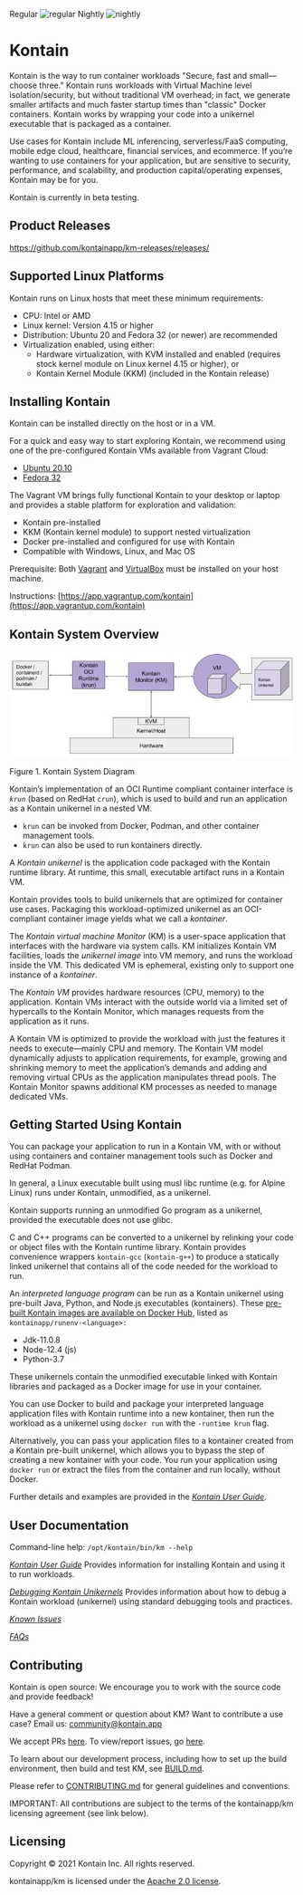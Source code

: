 Regular ![regular](https://github.com/kontainapp/km/actions/workflows/km-ci-workflow.yaml/badge.svg?branch=master&event=push)
Nightly ![nightly](https://github.com/kontainapp/km/actions/workflows/km-ci-workflow.yaml/badge.svg?branch=master&event=schedule)

# Kontain

Kontain is the way to run container workloads "Secure, fast and small—choose three." Kontain runs workloads with Virtual Machine level isolation/security, but without traditional VM overhead; in fact, we generate smaller artifacts and much faster startup times than "classic" Docker containers.  Kontain works by wrapping your code into a unikernel executable that is packaged as a container.

Use cases for Kontain include ML inferencing, serverless/FaaS computing, mobile edge cloud, healthcare, financial services, and ecommerce.  If you’re wanting to use containers for your application, but are sensitive to security, performance, and scalability, and production capital/operating expenses, Kontain may be for you.

Kontain is currently in beta testing.

## Product Releases 
https://github.com/kontainapp/km-releases/releases/ 

## Supported Linux Platforms

Kontain runs on Linux hosts that meet these minimum requirements: 

*   CPU: Intel or AMD
*   Linux kernel: Version 4.15 or higher
*   Distribution: Ubuntu 20 and Fedora 32 (or newer) are recommended
*   Virtualization enabled, using either: 
    *   Hardware virtualization, with KVM installed and enabled (requires stock kernel module on Linux kernel 4.15 or higher), or
    *   Kontain Kernel Module (KKM) (included in the Kontain release) 

## Installing Kontain
Kontain can be installed directly on the host or in a VM. 

For a quick and easy way to start exploring Kontain, we recommend using one of the pre-configured Kontain VMs available from Vagrant Cloud:

*   [Ubuntu 20.10](https://app.vagrantup.com/kontain/boxes/ubuntu2010-kkm-beta3)
*   [Fedora 32](https://app.vagrantup.com/kontain/boxes/fedora32-kkm-beta3)

The Vagrant VM brings fully functional Kontain to your desktop or laptop and provides a stable platform for exploration and validation:

*   Kontain pre-installed 
*   KKM (Kontain kernel module) to support nested virtualization
*   Docker pre-installed and configured for use with Kontain
*   Compatible with Windows, Linux, and Mac OS

Prerequisite: Both [Vagrant](https://www.vagrantup.com/) and [VirtualBox](https://www.VirtualBox.org/) must be installed on your host machine. 

Instructions: [https://app.vagrantup.com/kontain](https://app.vagrantup.com/kontain)

## Kontain System Overview

![System Diagram](docs/images/kontain-system-diagram.jpg)

Figure 1. Kontain System Diagram

Kontain’s implementation of an OCI Runtime compliant container interface is *`krun`* (based on RedHat `crun`), which is used to build and run an application as a Kontain unikernel in a nested VM. 
*   `krun` can be invoked from Docker, Podman, and other container management tools. 
*   `krun` can also be used to run kontainers directly.

A _Kontain unikernel_ is the application code packaged with the Kontain runtime library. At runtime, this small, executable artifact runs in a Kontain VM. 

Kontain provides tools to build unikernels that are optimized for container use cases. Packaging this workload-optimized unikernel as an OCI-compliant container image yields what we call a _kontainer_. 

The _Kontain virtual machine Monitor_ (KM) is a user-space application that interfaces with the hardware via system calls. KM initializes Kontain VM facilities, loads the _unikernel image_ into VM memory, and runs the workload inside the VM. This dedicated VM is ephemeral, existing only to support one instance of a _kontainer_.

The _Kontain VM_ provides hardware resources (CPU, memory) to the application. Kontain VMs interact with the outside world via a limited set of hypercalls to the Kontain Monitor, which manages requests from the application as it runs.

A Kontain VM is optimized to provide the workload with just the features it needs to execute—mainly CPU and memory.  The Kontain VM model dynamically adjusts to application requirements, for example, growing and shrinking memory to meet the application’s demands and adding and removing virtual CPUs as the application manipulates thread pools. The Kontain Monitor spawns additional KM processes as needed to manage dedicated VMs.

## Getting Started Using Kontain

You can package your application to run in a Kontain VM, with or without using containers and container management tools such as Docker and RedHat Podman. 

In general, a Linux executable built using musl libc runtime (e.g. for Alpine Linux) runs under Kontain, unmodified, as a unikernel. 

Kontain supports running an unmodified Go program as a unikernel, provided the executable does not use glibc. 

C and C++ programs can be converted to a unikernel by relinking your code or object files with the Kontain runtime library. Kontain provides convenience wrappers `kontain-gcc` (`kontain-g++`) to produce a statically linked unikernel that contains all of the code needed for the workload to run.

An _interpreted language program_ can be run as a Kontain unikernel using pre-built Java, Python, and Node.js executables (kontainers). These [pre-built Kontain images are available on Docker Hub](https://hub.docker.com/u/kontainapp), listed as `kontainapp/runenv-<language>:`

*   Jdk-11.0.8
*   Node-12.4 (js)
*   Python-3.7

These unikernels contain the unmodified executable linked with Kontain libraries and packaged as a Docker image for use in your container. 

You can use Docker to build and package your interpreted language application files with Kontain runtime into a new kontainer, then run the workload as a unikernel using `docker run` with the `-runtime krun` flag. 

Alternatively, you can pass your application files to a kontainer created from a Kontain pre-built unikernel, which allows you to bypass the step of creating a new kontainer with your code. You run your application using `docker run` or extract the files from the container and run locally, without Docker. 

Further details and examples are provided in the [*Kontain User Guide*](https://github.com/kontainapp/km/blob/master/docs/user-guide.md).

## User Documentation

Command-line help: `/opt/kontain/bin/km --help`

[*Kontain User Guide*](https://github.com/kontainapp/km/blob/master/docs/user-guide.md) Provides information for installing Kontain and using it to run workloads. 
 
[*Debugging Kontain Unikernels*](https://github.com/kontainapp/km/blob/master/docs/debugging-guide.md) Provides information about how to debug a Kontain workload (unikernel) using standard debugging tools and practices.  

[*Known Issues*](https://github.com/kontainapp/km/blob/master/docs/known-issues.md) 

[*FAQs*](https://github.com/kontainapp/km/blob/master/docs/FAQ.md)

## Contributing
Kontain is open source: We encourage you to work with the source code and provide feedback!

Have a general comment or question about KM? Want to contribute a use case? Email us: <community@kontain.app>

We accept PRs [here](https://github.com/kontainapp/km/pulls). To view/report issues, go [here](https://github.com/kontainapp/km/issues).

To learn about our development process, including how to set up the build environment, then build and test KM, see [BUILD.md](https://github.com/kontainapp/km/blob/master/docs/build.md). 

Please refer to [CONTRIBUTING.md](https://github.com/kontainapp/km/blob/master/CONTRIBUTING.md) for general guidelines and conventions. 
 
IMPORTANT: All contributions are subject to the terms of the kontainapp/km licensing agreement (see link below). 
## Licensing
Copyright © 2021 Kontain Inc. All rights reserved.

kontainapp/km is licensed under the [Apache 2.0 license](https://github.com/kontainapp/km/blob/master/LICENSE). 
